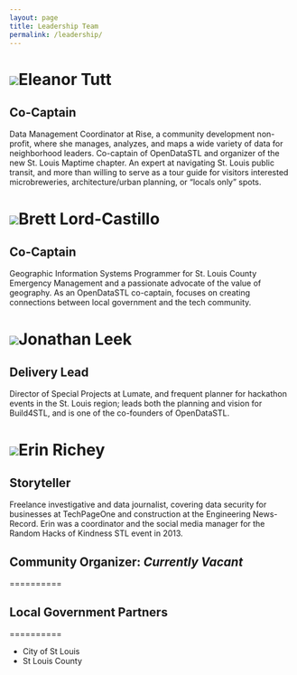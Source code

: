 ```yaml
---
layout: page
title: Leadership Team
permalink: /leadership/
---
```


<img class="profile" src="https://cloud.githubusercontent.com/assets/3160496/5589345/efce4f58-90e1-11e4-8de1-0969175e8937.png">Eleanor Tutt  
==========
Co-Captain  
----------
Data Management Coordinator at Rise, a community development non-profit, where she manages, analyzes, and maps a wide variety of data for neighborhood leaders.  Co-captain of OpenDataSTL and organizer of the new St. Louis Maptime chapter.  An expert at navigating St. Louis public transit, and more than willing to serve as a tour guide for visitors interested microbreweries, architecture/urban planning, or “locals only” spots.  
  
<img class="profile" src="https://cloud.githubusercontent.com/assets/3160496/5589342/e980ce8c-90e1-11e4-94b0-912303e2e509.png">Brett Lord-Castillo  
==========
Co-Captain  
----------
Geographic Information Systems Programmer for St. Louis County Emergency Management and a passionate advocate of the value of geography. As an OpenDataSTL co-captain, focuses on creating connections between local government and the tech community.  
  
<img class="profile" src="https://cloud.githubusercontent.com/assets/3160496/5589346/f2fd3964-90e1-11e4-8ba9-a9d11b80cf02.png">Jonathan Leek  
==========
Delivery Lead  
----------
Director of Special Projects at Lumate, and frequent planner for hackathon events in the St. Louis region; leads both the planning and vision for Build4STL, and is one of the co-founders of OpenDataSTL.  
  
<img class="profile" src="https://cloud.githubusercontent.com/assets/3160496/5589344/edd9594a-90e1-11e4-98ce-2968ee9e0433.png">Erin Richey  
==========
Storyteller  
----------
Freelance investigative and data journalist, covering data security for businesses at TechPageOne and construction at the Engineering News-Record.  Erin was a coordinator and the social media manager for the Random Hacks of Kindness STL event in 2013.  
  
## Community Organizer: *Currently Vacant*  
==========
  
## Local Government Partners  
==========
* City of St Louis  
* St Louis County  
